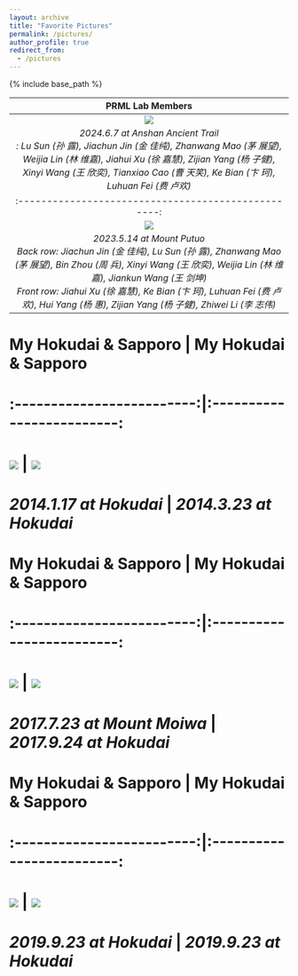 ```yaml
---
layout: archive
title: "Favorite Pictures"
permalink: /pictures/
author_profile: true
redirect_from:
  - /pictures
---
```


{% include base_path %}

PRML Lab Members | 
:--------------------------------------------------:|
![](/images/prml_lab_2024.jpg) |
*2024.6.7 at Anshan Ancient Trail <br />: Lu Sun (孙 露), Jiachun Jin (金 佳纯), Zhanwang Mao (茅 展望),  Weijia Lin (林 维嘉), Jiahui Xu (徐 嘉慧), Zijian Yang (杨 子健), Xinyi Wang (王 欣奕), Tianxiao Cao (曹 天笑), Ke Bian (卞 珂), Luhuan Fei (费 卢欢)* | 
:--------------------------------------------------:|
![](/images/prml_lab.jpg) |
*2023.5.14 at Mount Putuo <br /> Back row: Jiachun Jin (金 佳纯), Lu Sun (孙 露), Zhanwang Mao (茅 展望), Bin Zhou (周 兵), Xinyi Wang (王 欣奕), Weijia Lin (林 维嘉), Jiankun Wang (王 剑坤) <br /> Front row: Jiahui Xu (徐 嘉慧), Ke Bian (卞 珂), Luhuan Fei (费 卢欢), Hui Yang (杨 惠), Zijian Yang (杨 子健), Zhiwei Li (李 志伟)* | 

# My Hokudai & Sapporo |  My Hokudai & Sapporo
# :-------------------------:|:-------------------------:
# ![](/images/hokudai_winter1.jpg)  |  ![](/images/hokudai_winter2.jpg)
# *2014.1.17 at Hokudai* |  *2014.3.23 at Hokudai* 

# My Hokudai & Sapporo |  My Hokudai & Sapporo
# :-------------------------:|:-------------------------:
# ![](/images/sapporo.jpg)  |  ![](/images/hokudai_summer.jpg)
# *2017.7.23 at Mount Moiwa* |  *2017.9.24 at Hokudai* 

# My Hokudai & Sapporo |  My Hokudai & Sapporo
# :-------------------------:|:-------------------------:
# ![](/images/hokudai_autumn1.jpg)  |  ![](/images/hokudai_autumn2.jpg)
# *2019.9.23 at Hokudai* |  *2019.9.23 at Hokudai* 
